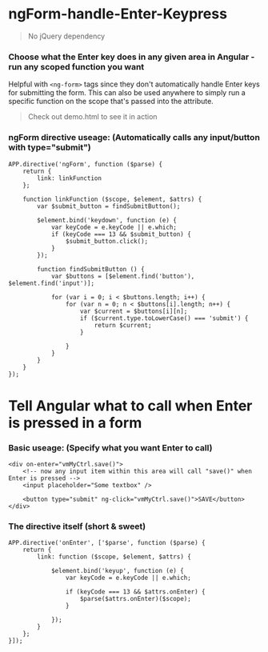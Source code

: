 # ngForm-handle-Enter-Keypress 

> No jQuery dependency

### Choose what the Enter key does in any given area in Angular - run any scoped function you want 

Helpful with `<ng-form>` tags since they don't automatically handle Enter keys for submitting the form.
This can also be used anywhere to simply run a specific function on the scope that's passed into the attribute.

>  Check out demo.html to see it in action

### ngForm directive useage: (Automatically calls any input/button with type="submit")

    APP.directive('ngForm', function ($parse) {
        return {
            link: linkFunction
        };

        function linkFunction ($scope, $element, $attrs) {
            var $submit_button = findSubmitButton();

            $element.bind('keydown', function (e) {
                var keyCode = e.keyCode || e.which;
                if (keyCode === 13 && $submit_button) {
                    $submit_button.click();
                }
            });

            function findSubmitButton () {
                var $buttons = [$element.find('button'), $element.find('input')];

                for (var i = 0; i < $buttons.length; i++) {
                    for (var n = 0; n < $buttons[i].length; n++) {
                        var $current = $buttons[i][n];
                        if ($current.type.toLowerCase() === 'submit') {
                            return $current;
                        }

                    }
                }
            }
        }
    });

# Tell Angular what to call when Enter is pressed in a form

### Basic useage: (Specify what you want Enter to call)

    <div on-enter="vmMyCtrl.save()">
        <!-- now any input item within this area will call "save()" when Enter is pressed -->
        <input placeholder="Some textbox" />

        <button type="submit" ng-click="vmMyCtrl.save()">SAVE</button>
    </div>

### The directive itself (short & sweet)

    APP.directive('onEnter', ['$parse', function ($parse) {
        return {
            link: function ($scope, $element, $attrs) {

                $element.bind('keyup', function (e) {
                    var keyCode = e.keyCode || e.which;

                    if (keyCode === 13 && $attrs.onEnter) {
                        $parse($attrs.onEnter)($scope);
                    }

                });
            }
        };
    }]);
